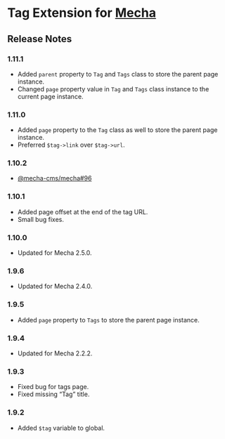 Tag Extension for [Mecha](https://github.com/mecha-cms/mecha)
=============================================================

Release Notes
-------------

### 1.11.1

 - Added `parent` property to `Tag` and `Tags` class to store the parent page instance.
 - Changed `page` property value in `Tag` and `Tags` class instance to the current page instance.

### 1.11.0

 - Added `page` property to the `Tag` class as well to store the parent page instance.
 - Preferred `$tag->link` over `$tag->url`.

### 1.10.2

 - [@mecha-cms/mecha#96](https://github.com/mecha-cms/mecha/issues/96)

### 1.10.1

 - Added page offset at the end of the tag URL.
 - Small bug fixes.

### 1.10.0

 - Updated for Mecha 2.5.0.

### 1.9.6

 - Updated for Mecha 2.4.0.

### 1.9.5

 - Added `page` property to `Tags` to store the parent page instance.

### 1.9.4

 - Updated for Mecha 2.2.2.

### 1.9.3

 - Fixed bug for tags page.
 - Fixed missing “Tag” title.

### 1.9.2

 - Added `$tag` variable to global.